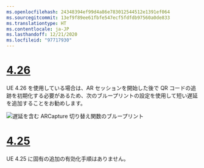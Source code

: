 ```yaml
---
ms.openlocfilehash: 24348394ef99d4a86e783012544512e1391ef064
ms.sourcegitcommit: 13ef9f89ee61fbfe547ecf5fdfdb97560a0de833
ms.translationtype: HT
ms.contentlocale: ja-JP
ms.lasthandoff: 12/21/2020
ms.locfileid: "97717930"
---
```

# <a name="426"></a>[4.26](#tab/426)

UE 4.26 を使用している場合は、AR セッションを開始した後で QR コードの追跡を初期化する必要があるため、次のブループリントの設定を使用して短い遅延を追加することをお勧めします。

![遅延を含む ARCapture 切り替え関数のブループリント](../images/qr-codes-img-01.png)

# <a name="425"></a>[4.25](#tab/425)

UE 4.25 に固有の追加の有効化手順はありません。


